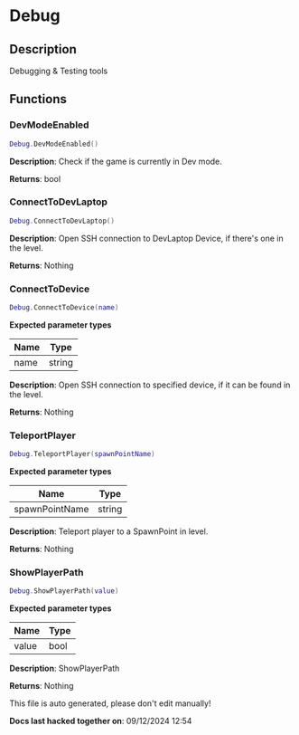 Debug
=====

Description
-----------

Debugging & Testing tools

Functions
---------

### DevModeEnabled

``` lua
Debug.DevModeEnabled()
```

**Description**: Check if the game is currently in Dev mode.

**Returns**: bool

### ConnectToDevLaptop

``` lua
Debug.ConnectToDevLaptop()
```

**Description**: Open SSH connection to DevLaptop Device, if there's one
in the level.

**Returns**: Nothing

### ConnectToDevice

``` lua
Debug.ConnectToDevice(name)
```

**Expected parameter types**

| Name | Type   |
|------|--------|
| name | string |

**Description**: Open SSH connection to specified device, if it can be
found in the level.

**Returns**: Nothing

### TeleportPlayer

``` lua
Debug.TeleportPlayer(spawnPointName)
```

**Expected parameter types**

| Name           | Type   |
|----------------|--------|
| spawnPointName | string |

**Description**: Teleport player to a SpawnPoint in level.

**Returns**: Nothing

### ShowPlayerPath

``` lua
Debug.ShowPlayerPath(value)
```

**Expected parameter types**

| Name  | Type |
|-------|------|
| value | bool |

**Description**: ShowPlayerPath

**Returns**: Nothing

This file is auto generated, please don't edit manually!

**Docs last hacked together on**: 09/12/2024 12:54

